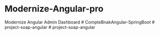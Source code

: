 # Modernize-Angular-pro
Modernize Angular Admin Dashboard
#   C o m p t e B n a k A n g u l a r - S p r i n g B o o t  
 #   p r o j e c t - s o a p - a n g u l a r  
 #   p r o j e c t - s o a p - a n g u l a r  
 
